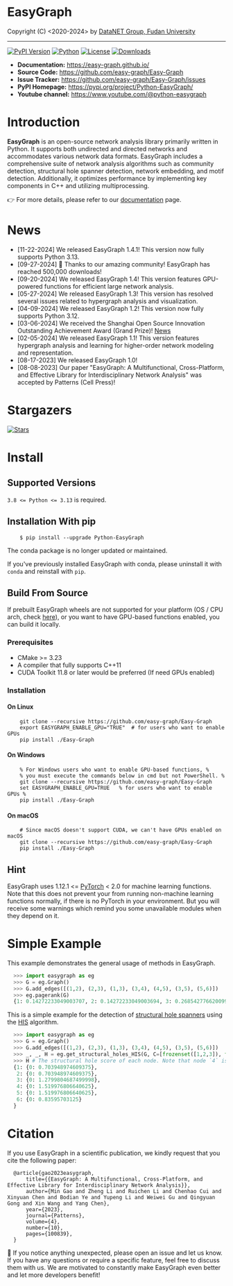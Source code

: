 EasyGraph
==================

Copyright (C) <2020-2024> by [DataNET Group, Fudan University](https://fudan-datanet.mysxl.cn/)

___________________________________________________________________________

[![PyPI Version][pypi-image]][pypi-url]
[![Python][python-image]][python-url]
[![License][license-image]][license-url]
[![Downloads][downloads-image]][downloads-url]

[pypi-image]: https://img.shields.io/pypi/v/Python-EasyGraph.svg?label=PyPI
[pypi-url]: https://pypi.org/project/Python-EasyGraph/
[python-image]: https://img.shields.io/pypi/pyversions/Python-EasyGraph.svg?label=Python
[python-url]: https://pypi.org/project/Python-EasyGraph/
[license-image]: https://img.shields.io/pypi/l/Python-EasyGraph?label=License
[license-url]: https://github.com/easy-graph/Easy-Graph/blob/master/LICENSE
[downloads-image]: https://static.pepy.tech/personalized-badge/python-easygraph?period=total&units=international_system&left_color=brightgreen&right_color=yellowgreen&left_text=Downloads
[downloads-url]: https://pypi.org/project/Python-EasyGraph/

- **Documentation:** https://easy-graph.github.io/
- **Source Code:** https://github.com/easy-graph/Easy-Graph
- **Issue Tracker:** https://github.com/easy-graph/Easy-Graph/issues
- **PyPI Homepage:** https://pypi.org/project/Python-EasyGraph/
- **Youtube channel:** https://www.youtube.com/@python-easygraph

# Introduction
**EasyGraph** is an open-source network analysis library primarily written in Python. It supports both undirected and directed networks and accommodates various network data formats. EasyGraph includes a comprehensive suite of network analysis algorithms such as community detection, structural hole spanner detection, network embedding, and motif detection. Additionally, it optimizes performance by implementing key components in C++ and utilizing multiprocessing.

<!-- # New Features in Version 1.3
- **Support for more hypergraph metrics and algorithms.** Such as [hypercoreness](https://www.nature.com/articles/s41467-023-41887-2), [vector-centrality](https://www.sciencedirect.com/science/article/pii/S0960077922006075), [s-centrality](https://epjds.epj.org/articles/epjdata/abs/2020/01/13688_2020_Article_231/13688_2020_Article_231.html), and so on.
- **Support for more hypergraph datasets.** Static hypergraph datasets and dynamic datasets can be both loaded by calling the corresponding dataset name.
- **Support for more flexible dynamic hypergraph visualization.** Users can define dynamic hypergraphs and visualize the structure of the hypergraph at each timestamp.
- **Support for more efficient hypergraph computation and hypergraph learning.** Adoption of suitable storage structure and caching strategy for different metrics/hypergraph neural networks.
-->
👉 For more details, please refer to our [documentation](https://easy-graph.github.io/) page.


# News
- [11-22-2024] We released EasyGraph 1.4.1! This version now fully supports Python 3.13.
- [09-27-2024] 🎉 Thanks to our amazing community! EasyGraph has reached 500,000 downloads!
- [09-20-2024] We released EasyGraph 1.4! This version features GPU-powered functions for efficient large network analysis.
- [05-27-2024] We released EasyGraph 1.3! This version has resolved several issues related to hypergraph analysis and visualization.
- [04-09-2024] We released EasyGraph 1.2! This version now fully supports Python 3.12.
- [03-06-2024] We received the Shanghai Open Source Innovation Outstanding Achievement Award (Grand Prize)! [News](https://news.fudan.edu.cn/2024/0401/c2463a139799/page.htm)
- [02-05-2024] We released EasyGraph 1.1! This version features hypergraph analysis and learning for higher-order network modeling and representation.
- [08-17-2023] We released EasyGraph 1.0!
- [08-08-2023] Our paper "EasyGraph: A Multifunctional, Cross-Platform, and Effective Library for Interdisciplinary Network Analysis" was accepted by Patterns (Cell Press)!

# Stargazers

[![Stars][star-image]][star-url]

[star-image]:https://reporoster.com/stars/easy-graph/Easy-Graph
[star-url]: https://github.com/easy-graph/Easy-Graph/stargazers

# Install

## Supported Versions

``3.8 <= Python <= 3.13`` is required.

## Installation With pip
```
    $ pip install --upgrade Python-EasyGraph
```
The conda package is no longer updated or maintained.

If you've previously installed EasyGraph with conda, please uninstall it with ``conda`` and reinstall with ``pip``.

## Build From Source
If prebuilt EasyGraph wheels are not supported for your platform (OS / CPU arch, check [here](https://pypi.org/simple/python-easygraph/)), or you want to have GPU-based functions enabled, you can build it locally.

### Prerequisites
- CMake >= 3.23
- A compiler that fully supports C++11
- CUDA Toolkit 11.8 or later would be preferred (If need GPUs enabled)

### Installation
#### On Linux
```
    git clone --recursive https://github.com/easy-graph/Easy-Graph
    export EASYGRAPH_ENABLE_GPU="TRUE"  # for users who want to enable GPUs
    pip install ./Easy-Graph
```

#### On Windows
```
    % For Windows users who want to enable GPU-based functions, %
    % you must execute the commands below in cmd but not PowerShell. %
    git clone --recursive https://github.com/easy-graph/Easy-Graph
    set EASYGRAPH_ENABLE_GPU=TRUE   % for users who want to enable GPUs %
    pip install ./Easy-Graph
```

#### On macOS
```
    # Since macOS doesn't support CUDA, we can't have GPUs enabled on macOS
    git clone --recursive https://github.com/easy-graph/Easy-Graph
    pip install ./Easy-Graph
```

## Hint

EasyGraph uses  1.12.1 <= [PyTorch](https://pytorch.org/get-started/locally/) < 2.0 for machine learning functions.
Note that this does not prevent your from running non-machine learning functions normally, if there is no PyTorch in your environment.
But you will receive some warnings which remind you some unavailable modules when they depend on it.

# Simple Example

This example demonstrates the general usage of methods in EasyGraph.
```python
  >>> import easygraph as eg
  >>> G = eg.Graph()
  >>> G.add_edges([(1,2), (2,3), (1,3), (3,4), (4,5), (3,5), (5,6)])
  >>> eg.pagerank(G)
  {1: 0.14272233049003707, 2: 0.14272233049003694, 3: 0.2685427766200994, 4: 0.14336430577918527, 5: 0.21634929087322705, 6: 0.0862989657474143}
```
This is a simple example for the detection of [structural hole spanners](https://en.wikipedia.org/wiki/Structural_holes)
using the [HIS](https://keg.cs.tsinghua.edu.cn/jietang/publications/WWW13-Lou&Tang-Structural-Hole-Information-Diffusion.pdf) algorithm.

```python
  >>> import easygraph as eg
  >>> G = eg.Graph()
  >>> G.add_edges([(1,2), (2,3), (1,3), (3,4), (4,5), (3,5), (5,6)])
  >>> _, _, H = eg.get_structural_holes_HIS(G, C=[frozenset([1,2,3]), frozenset([4,5,6])])
  >>> H # The structural hole score of each node. Note that node `4` is regarded as the most possible structural hole spanner.
  {1: {0: 0.703948974609375},
   2: {0: 0.703948974609375},
   3: {0: 1.2799804687499998},
   4: {0: 1.519976806640625},
   5: {0: 1.519976806640625},
   6: {0: 0.83595703125}
  }
```
# Citation

If you use EasyGraph in a scientific publication, we kindly request that you cite the following paper:
```
  @article{gao2023easygraph,
      title={{EasyGraph: A Multifunctional, Cross-Platform, and Effective Library for Interdisciplinary Network Analysis}},
      author={Min Gao and Zheng Li and Ruichen Li and Chenhao Cui and Xinyuan Chen and Bodian Ye and Yupeng Li and Weiwei Gu and Qingyuan Gong and Xin Wang and Yang Chen},
      year={2023},
      journal={Patterns},
      volume={4},
      number={10},
      pages={100839},
  }
```
📢 If you notice anything unexpected, please open an issue and let us know. If you have any questions or require a specific feature, feel free to discuss them with us. We are motivated to constantly make EasyGraph even better and let more developers benefit!
